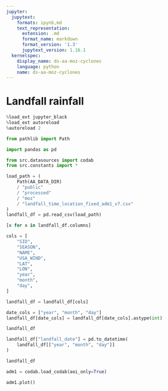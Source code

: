```yaml
---
jupyter:
  jupytext:
    formats: ipynb,md
    text_representation:
      extension: .md
      format_name: markdown
      format_version: '1.3'
      jupytext_version: 1.16.1
  kernelspec:
    display_name: ds-aa-moz-cyclones
    language: python
    name: ds-aa-moz-cyclones
---
```


# Landfall rainfall

```python
%load_ext jupyter_black
%load_ext autoreload
%autoreload 2
```

```python
from pathlib import Path

import pandas as pd

from src.datasources import codab
from src.constants import *
```

```python
load_path = (
    Path(AA_DATA_DIR)
    / "public"
    / "processed"
    / "moz"
    / "landfall_time_location_fixed_adm1_v7.csv"
)
landfall_df = pd.read_csv(load_path)
```

```python
[x for x in landfall_df.columns]
```

```python
cols = [
    "SID",
    "SEASON",
    "NAME",
    "USA_WIND",
    "LAT",
    "LON",
    "year",
    "month",
    "day",
]
```

```python
landfall_df = landfall_df[cols]
```

```python
date_cols = ["year", "month", "day"]
landfall_df[date_cols] = landfall_df[date_cols].astype(int)
```

```python
landfall_df
```

```python
landfall_df["landfall_date"] = pd.to_datetime(
    landfall_df[["year", "month", "day"]]
)
```

```python
landfall_df
```

```python
adm1 = codab.load_codab(aoi_only=True)
```

```python
adm1.plot()
```

```python

```
